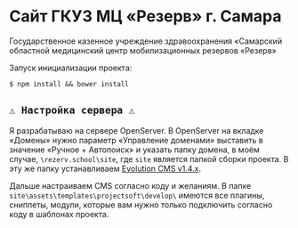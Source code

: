 # Сайт ГКУЗ МЦ «Резерв» г. Самара

Государственное казенное учреждение здравоохранения «Самарский областной медицинский центр мобилизационных резервов «Резерв»

Запуск инициализации проекта:
```console
$ npm install && bower install
```
## `⚠️ Настройка сервера ⚠️`

Я разрабатываю на сервере OpenServer. В OpenServer на вкладке «Домены» нужно параметр «Управление доменами» выставить в значение «Ручное + Автопоиск» и указать папку домена, в моём случае, ```\rezerv.school\site```, где `site` является папкой сборки проекта. В эту же папку устанавливаем [Evolution CMS v1.4.x](https://github.com/evocms-community/evolution/tree/1.4.x).

Дальше настраиваем CMS согласно коду и желаниям. В папке `site\assets\templates\projectsoft\develop\` имеются все плагины, сниппеты, модули, которые вам нужно только подключить согласно коду в шаблонах проекта.